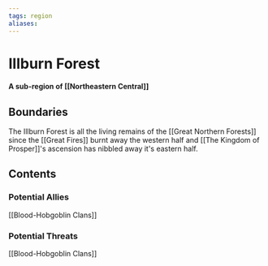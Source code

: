 ```yaml
---
tags: region
aliases:
---
```

# Illburn Forest
#### A sub-region of [[Northeastern Central]]
## Boundaries
The Illburn Forest is all the living remains of the [[Great Northern Forests]] since the [[Great Fires]] burnt away the western half and [[The Kingdom of Prosper]]'s ascension has nibbled away it's eastern half.
## Contents
### Potential Allies
[[Blood-Hobgoblin Clans]]
### Potential Threats
[[Blood-Hobgoblin Clans]]